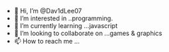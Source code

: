 - 👋 Hi, I’m @Dav1dLee07
- 👀 I’m interested in ..programming.
- 🌱 I’m currently learning ...javascript
- 💞️ I’m looking to collaborate on ...games & graphics
- 📫 How to reach me ...

<!---
Dav1dLee07/Dav1dLee07 is a ✨ special ✨ repository because its `README.md` (this file) appears on your GitHub profile.
You can click the Preview link to take a look at your changes.
--->
